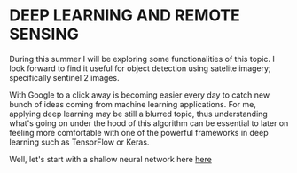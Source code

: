 
# DEEP LEARNING AND REMOTE SENSING

During this summer I will be exploring some functionalities of this topic. I look forward to find it useful for object detection using satelite imagery; specifically sentinel 2 images.

With Google to a click away is becoming easier every day to catch new bunch of ideas coming from machine learning applications. For me, applying deep learning may be still a blurred topic, thus understanding what's going on under the hood of this algorithm can be essential to later on feeling more comfortable with one of the powerful frameworks in deep learning such as TensorFlow or Keras.

Well, let's start with a shallow neural network here [here](https://wamartinez.github.io/tutorials/shallow_neural_network.html)
